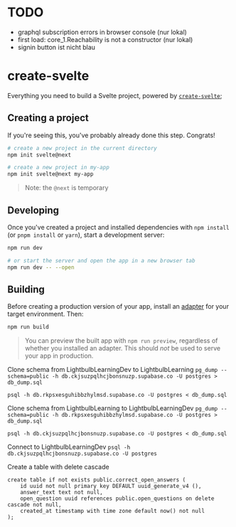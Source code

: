 # TODO

- graphql subscription errors in browser console (nur lokal)
- first load: core_1.Reachability is not a constructor (nur lokal)
- signin button ist nicht blau

# create-svelte

Everything you need to build a Svelte project, powered by [`create-svelte`](https://github.com/sveltejs/kit/tree/master/packages/create-svelte);

## Creating a project

If you're seeing this, you've probably already done this step. Congrats!

```bash
# create a new project in the current directory
npm init svelte@next

# create a new project in my-app
npm init svelte@next my-app
```

> Note: the `@next` is temporary

## Developing

Once you've created a project and installed dependencies with `npm install` (or `pnpm install` or `yarn`), start a development server:

```bash
npm run dev

# or start the server and open the app in a new browser tab
npm run dev -- --open
```

## Building

Before creating a production version of your app, install an [adapter](https://kit.svelte.dev/docs#adapters) for your target environment. Then:

```bash
npm run build
```

> You can preview the built app with `npm run preview`, regardless of whether you installed an adapter. This should _not_ be used to serve your app in production.

Clone schema from LightbulbLearningDev to LightbulbLearning
`pg_dump --schema=public -h db.ckjsuzpqlhcjbonsnuzp.supabase.co -U postgres > db_dump.sql`

`psql -h db.rkpsxesguhibbzhylmsd.supabase.co -U postgres < db_dump.sql`

Clone schema from LightbulbLearning to LightbulbLearningDev
`pg_dump --schema=public -h db.rkpsxesguhibbzhylmsd.supabase.co -U postgres > db_dump.sql`

`psql -h db.ckjsuzpqlhcjbonsnuzp.supabase.co -U postgres < db_dump.sql`

Connect to LightbulbLearningDev
`psql -h db.ckjsuzpqlhcjbonsnuzp.supabase.co -U postgres`

Create a table with delete cascade
```
create table if not exists public.correct_open_answers (
    id uuid not null primary key DEFAULT uuid_generate_v4 (),
    answer_text text not null,
    open_question uuid references public.open_questions on delete cascade not null,
    created_at timestamp with time zone default now() not null
);
```